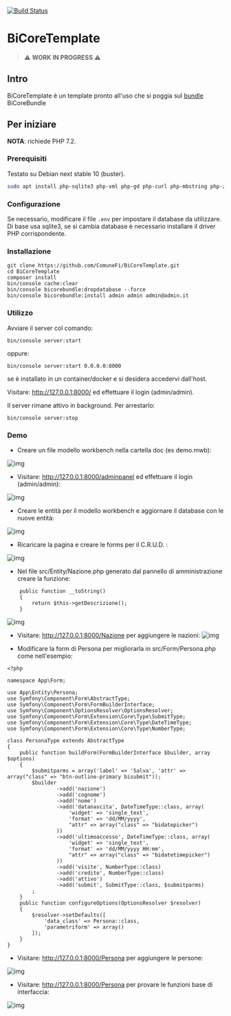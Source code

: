 [![Build Status](https://travis-ci.com/ComuneFI/BiCoreTemplate.svg?branch=master)](https://travis-ci.com/ComuneFI/BiCoreTemplate)

# BiCoreTemplate

> ⚠️ **WORK IN PROGRESS** ⚠️

## Intro

BiCoreTemplate è un template pronto all'uso che si poggia sul <a href="https://github.com/ComuneFI/BiCoreBundle" target="_blank">bundle</a> BiCoreBundle 

## Per iniziare

**NOTA**: richiede PHP 7.2.

### Prerequisiti

Testato su Debian next stable 10 (buster).

```sh
sudo apt install php-sqlite3 php-xml php-gd php-curl php-mbstring php-zip composer git
```

### Configurazione

Se necessario, modificare il file `.env` per impostare il database da utilizzare.
Di base usa sqlite3, se si cambia database è necessario installare il driver PHP corrispondente.

### Installazione

```
git clone https://github.com/ComuneFi/BiCoreTemplate.git
cd BiCoreTemplate
composer install
bin/console cache:clear
bin/console bicorebundle:dropdatabase --force
bin/console bicorebundle:install admin admin admin@admin.it
```

### Utilizzo

Avviare il server col comando:
```
bin/console server:start
```
oppure:
```
bin/console server:start 0.0.0.0:8000
```
se è installato in un container/docker e si desidera accedervi dall'host.

Visitare: http://127.0.0.1:8000/ ed effettuare il login (admin/admin).

Il server rimane attivo in background. Per arrestarlo:
```
bin/console server:stop
```

### Demo

* Creare un file modello workbench nella cartella doc (es demo.mwb):

![img](images/mwb.gif)

* Visitare: http://127.0.0.1:8000/adminpanel ed effettuare il login (admin/admin):

![img](images/login.gif)


* Creare le entità per il modello workbench e aggiornare il database con le nuove entità:

![img](images/createentities.gif)

* Ricaricare la pagina e creare le forms per il C.R.U.D. :

![img](images/createforms.gif)

* Nel file src/Entity/Nazione.php generato dal pannello di amministrazione creare la funzione:
```
    public function __toString()
    {
        return $this->getDescrizione();
    }

```
![img](images/createtostring.gif)

* Visitare: http://127.0.0.1:8000/Nazione per aggiungere le nazioni:
![img](images/createnazioni.gif)

* Modificare la form di Persona per migliorarla in src/Form/Persona.php come nell'esempio:
```
<?php

namespace App\Form;

use App\Entity\Persona;
use Symfony\Component\Form\AbstractType;
use Symfony\Component\Form\FormBuilderInterface;
use Symfony\Component\OptionsResolver\OptionsResolver;
use Symfony\Component\Form\Extension\Core\Type\SubmitType;
use Symfony\Component\Form\Extension\Core\Type\DateTimeType;
use Symfony\Component\Form\Extension\Core\Type\NumberType;

class PersonaType extends AbstractType
{
    public function buildForm(FormBuilderInterface $builder, array $options)
    {
        $submitparms = array('label' => 'Salva', 'attr' => array("class" => "btn-outline-primary bisubmit"));
        $builder
                ->add('nazione')
                ->add('cognome')
                ->add('nome')
                ->add('datanascita', DateTimeType::class, array(
                    'widget' => 'single_text',
                    'format' => 'dd/MM/yyyy',
                    "attr" => array("class" => "bidatepicker")
                ))
                ->add('ultimoaccesso', DateTimeType::class, array(
                    'widget' => 'single_text',
                    'format' => 'dd/MM/yyyy HH:mm',
                    "attr" => array("class" => "bidatetimepicker")
                ))
                ->add('visite', NumberType::class)
                ->add('credito', NumberType::class)
                ->add('attivo')
                ->add('submit', SubmitType::class, $submitparms)
        ;
    }
    public function configureOptions(OptionsResolver $resolver)
    {
        $resolver->setDefaults([
            'data_class' => Persona::class,
            'parametriform' => array()
        ]);
    }
}

```

* Visitare: http://127.0.0.1:8000/Persona per aggiungere le persone:

![img](images/createpersona.gif)

* Visitare: http://127.0.0.1:8000/Persona per provare le funzioni base di interfaccia:

![img](images/funzionibase.gif)